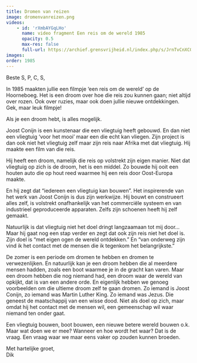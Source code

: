 ```yaml
---
title: Dromen van reizen
image: dromenvanreizen.png
videos: 
    - id: 'rXmbAYGqLHo'
      name: video fragment Een reis om de wereld 1985
      opacity: 0.5
      max-res: false
      full-url: https://archief.grensvrijheid.nl/index.php/s/JrnTvCnXC0MPUZv
images:
order: 1985
---
```


Beste S, P, C, S,

In 1985 maakten jullie een filmpje ‘een reis om de wereld’ op de Hoorneboeg. Het is een droom over hoe die reis zou kunnen gaan; niet altijd over rozen. Ook over ruzies, maar ook doen jullie nieuwe ontdekkingen. Gek, maar leuk filmpje!

Als je een droom hebt, is alles mogelijk.

Joost Conijn is een kunstenaar die een vliegtuig heeft gebouwd. En dan niet een vliegtuig ‘voor het mooi’ maar een die echt kan vliegen. Zijn project is dan ook niet het vliegtuig zelf maar zijn reis naar Afrika met dat vliegtuig. Hij maakte een film van die reis.

Hij heeft een droom, namelijk die reis op volstrekt zijn eigen manier. Niet dat vliegtuig op zich is de droom, het is een middel. Zo bouwde hij ooit een houten auto die op hout reed waarmee hij een reis door Oost-Europa maakte.

En hij zegt dat “iedereen een vliegtuig kan bouwen”. Het inspirerende van het werk van Joost Conijn is dus zijn werkwijze. Hij bouwt en construeert alles zelf, is volstrekt onafhankelijk van het commerciële systeem en van industrieel geproduceerde apparaten. Zelfs zijn schoenen heeft hij zelf gemaakt. 

Natuurlijk is dat vliegtuig niet het doel dringt langzaamaan tot mij door… Maar hij gaat nog een stap verder en zegt dat ook zijn reis niet het doel is. Zijn doel is “met eigen ogen de wereld ontdekken.” En “van onderweg zijn vind ik het contact met de mensen die ik tegenkom het belangrijkste.” 

De zomer is een periode om dromen te hebben en dromen te verwezenlijken. En natuurlijk kan je een droom hebben die al meerdere mensen hadden, zoals een boot waarmee je in de gracht kan varen. Maar een droom hebben die nog niemand had, een droom waar de wereld van opkijkt, dat is van een andere orde. En eigenlijk hebben we genoeg voorbeelden om die ultieme droom zelf te gaan dromen. Zo iemand is Joost Conijn, zo iemand was Martin Luther King. Zo iemand was Jezus. Die geneest de maatschappij van een wisse dood. Niet als doel op zich, maar omdat hij het contact met de mensen wil, een gemeenschap wil waar niemand ten onder gaat.

Een vliegtuig bouwen, boot bouwen, een nieuwe betere wereld bouwen o.k. Maar wat doen we er mee? Wanneer en hoe wordt het waar? Dat is de vraag. Een vraag waar we maar eens vaker op zouden kunnen broeden.

Met hartelijke groet,<br />
Dik